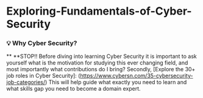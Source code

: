 # Exploring-Fundamentals-of-Cyber-Security
### :bulb: Why Cyber Security?

** **STOP!! Before diving into learning Cyber Security it is important to ask yourself what is the motivation for studying this ever changing field, and most importantly what contributions do I bring?
Secondly, [Explore the 30+ job roles in Cyber Security]: (https://www.cybersn.com/35-cybersecurity-job-categories/) This will help guide what exactly you need to learn and what skills gap you need to become a domain expert. 
